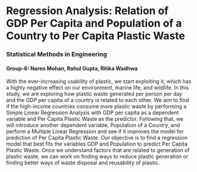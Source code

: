 # Regression Analysis: Relation of GDP Per Capita and Population of a Country to Per Capita Plastic Waste
### Statistical Methods in Engineering 
#### Group-6: Naren Mohan, Rahul Gupta, Ritika Wadhwa

With the ever-increasing usability of plastic, we start exploiting it, which has a highly negative effect on our environment, marine life, and wildlife. In this study, we are exploring how plastic waste generated per person per day and the GDP per capita of a country is related to each other. We aim to find if the high-income countries consume more plastic waste by performing a Simple Linear Regression Analysis with GDP per capita as a dependent variable and Per Capita Plastic Waste as the predictor.
Following that, we will introduce another dependent variable, Population of a Country, and perform a Multiple Linear Regression and see if it improves the model for prediction of Per Capita Plastic Waste.
Our objective is to find a regression model that best fits the variables GDP and Population to predict Per Capita Plastic Waste.
Once we understand factors that are related to generation of plastic waste, we can work on finding ways to reduce plastic generation or finding better ways of waste disposal and reusability of plastic.
